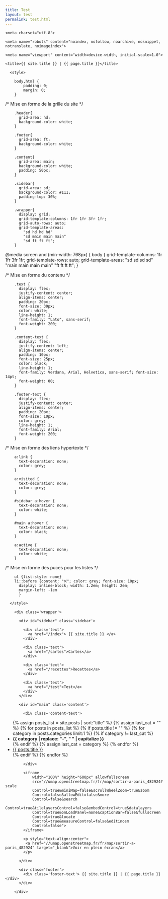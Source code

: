 ```yaml
---
title: Test
layout: test
permalink: test.html
---
```


<html>

  <head>

<!--
La balise suivante permet de déclarer la table d'encodage des caractères.
la table UTF-8, permet théoriquement d'encoder toutes les langues, du français au japonais en passant par l'arabe.
-->
    <meta charset="utf-8">
    
<!--
La balise suivante permet de ne pas indexer mon site web et bien plus.
Plus d'info sur https://developers.google.com/search/reference/robots_meta_tag#max-image-preview
-->
    <meta name="robots" content="noindex, nofollow, noarchive, nosnippet, notranslate, noimageindex">
    
<!-- Permet de controler la dimenssion d'affichage de ma page web et le zoom dans celle-ci -->
    <meta name="viewport" content="width=device-width, initial-scale=1.0">
 
<!-- Titre ddu site web dans le navigateeur web -->
    <title>{{ site.title }} | {{ page.title }}</title>

      <style>

        body,html {
            padding: 0;
            margin: 0;
        }

/* Mise en forme de la grille du site */

        .header{
          grid-area: hd;
          background-color: white;
        }

        .footer{
          grid-area: ft;
          background-color: white;
        }

        .content{
          grid-area: main;
          background-color: white;
          padding: 50px; 
        }

        .sidebar{
          grid-area: sd;
          background-color: #111;
          padding-top: 30%;
        }

        .wrapper{
          display: grid;
          grid-template-columns: 1fr 1fr 3fr 1fr;
          grid-auto-rows: auto;
          grid-template-areas: 
            "sd hd hd hd"
            "sd main main main"
            "sd ft ft ft";
        }

@media screen and (min-width: 768px)
{
  body
  {
    grid-template-columns: 1fr 1fr 3fr 1fr;
    grid-template-rows: auto;
    grid-template-areas:
      "sd sd sd sd"
      "main main main main"
      "ft ft ft ft";
  }


/* Mise en forme du contenu */

        .text {
          display: flex;
          justify-content: center;
          align-items: center;
          padding: 20px;
          font-size: 30px;
          color: white;
          line-height: 1;
          font-family: "Lato", sans-serif;
          font-weight: 200;
        }

        .content-text {
          display: flex;
          justify-content: left;
          align-items: center;
          padding: 10px;
          font-size: 25px;
          color: black;
          line-height: 1;
          font-family: Verdana, Arial, Helvetica, sans-serif; font-size: 14pt;
          font-weight: 00;
        }

        .footer-text {
          display: flex;
          justify-content: center;
          align-items: center;
          padding: 20px;
          font-size: 10px;
          color: grey;
          line-height: 1;
          font-family: Arial;
          font-weight: 200;
        }        

/* Mise en forme des liens hypertexte */

        a:link {
          text-decoration: none;
          color: grey;
        }

        a:visited {
          text-decoration: none;
          color: grey;
        }

        #sidebar a:hover {
          text-decoration: none;
          color: white;
        }

        #main a:hover {
          text-decoration: none;
          color: black;
        }

        a:active {
          text-decoration: none;
          color: white;
        }

/* Mise en forme des puces pour les listes */

        ul {list-style: none}
        li::before {content: "⨉"; color: grey; font-size: 10px;
          display: inline-block; width: 1.2em; height: 2em;
          margin-left: -1em
          }

      </style>

  </head>

  <body>

<!--
  Grille de ma page
-->

        <div class='wrapper'>

          <div id="sidebar" class='sidebar'>

            <div class='text'>
              <a href="/index"> {{ site.title }} </a>
            </div>

            <div class='text'>
              <a href="/cartes">Cartes</a>
            </div>

            <div class='text'>
              <a href="/recettes">Recettes</a>
            </div>

            <div class='text'>
              <a href="/test">Test</a>
            </div>
          </div>

          <div id="main" class='content'>

            <div class='content-text'>

<!--
  Liste des posts, trié par ordre alphabétique
-->

<ul class="docs-nav">
{% assign posts_list = site.posts | sort:"title" %}
{% assign last_cat = "" %}
{% for posts in posts_list %}
    {% if posts.title != "" %}
        {% for category in posts.categories limit:1 %}
            {% if category != last_cat %}
    <li><strong>{{ category | replace: "-", " " | capitalize  }}</strong></li>
            {% endif %}
            {% assign last_cat = category %}
        {% endfor %}
    <li><a href="{{ posts.slug }}" class="cc-active">{{ posts.title }}</a></li>
    {% endif %}
{% endfor %}
</ul>

            </div>

<!--
  La carte de nos lieux de sorties à Paris
-->

            <iframe
                width="100%" height="600px" allowfullscreen
                src="//umap.openstreetmap.fr/fr/map/sortir-a-paris_482924?scale
                Control=true&miniMap=false&scrollWheelZoom=true&zoom
                Control=false&allowEdit=false&more
                Control=false&search
                Control=true&tilelayersControl=false&embedControl=true&datalayers
                Control=true&onLoadPanel=none&captionBar=false&fullscreen
                Control=true&locate
                Control=true&measureControl=false&editinosm
                Control=false">
            </iframe>

            <p style="text-align:center">
             <a href="//umap.openstreetmap.fr/fr/map/sortir-a-paris_482924" target="_blank">Voir en plein écran</a>
            </p>

          </div>

          <div class='footer'>
            <div class='footer-text'> {{ site.title }} | {{ page.title }} </div>
          </div>

        </div>

  </body>

</html>